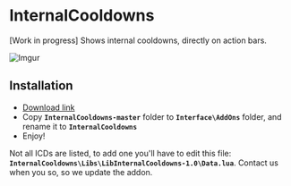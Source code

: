 # InternalCooldowns

[Work in progress] Shows internal cooldowns, directly on action bars.

![Imgur](https://i.imgur.com/JupdQnM.jpg)

## Installation

- [Download link](https://github.com/wotlk-addons/InternalCooldowns/archive/master.zip)
- Copy **`InternalCooldowns-master`** folder to **`Interface\AddOns`** folder, and rename it to **`InternalCooldowns`**
- Enjoy!

Not all ICDs are listed, to add one you'll have to edit this file: **`InternalCooldowns\Libs\LibInternalCooldowns-1.0\Data.lua`**. Contact us when you so, so we update the addon.
